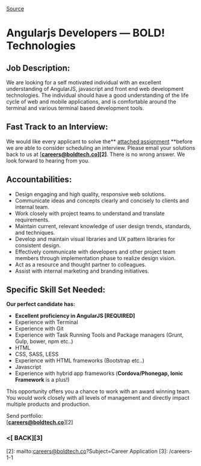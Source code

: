 [Source](http://boldtech.co/angularjs-developers "Permalink to Angularjs Developers — BOLD! Technologies")

# Angularjs Developers — BOLD! Technologies

## Job Description:

We are looking for a self motivated individual with an excellent understanding of AngularJS, javascript and front end web development technologies. The individual should have a good understanding of the life cycle of web and mobile applications, and is comfortable around the terminal and various terminal based development tools.

## Fast Track to an Interview:

We would like every applicant to solve the** [attached ][1][assignment][1] **before we are able to consider scheduling an interview. Please email your solutions back to us at [**careers@boldtech.co][2]**. There is no wrong answer. We look forward to hearing from you.

## Accountabilities:

* Design engaging and high quality, responsive web solutions.
* Communicate ideas and concepts clearly and concisely to clients and internal team.
* Work closely with project teams to understand and translate requirements.
* Maintain current, relevant knowledge of user design trends, standards, and techniques.
* Develop and maintain visual libraries and UX pattern libraries for consistent design.
* Effectively communicate with developers and other project team members through implementation phase to realize design vision.
* Act as a resource and thought partner to colleagues.
* Assist with internal marketing and branding initiatives.

## Specific Skill Set Needed:

**Our perfect candidate has:**

* **Excellent proficiency in AngularJS [REQUIRED]**
* Experience with Terminal
* Experience with Git
* Experience with Task Running Tools and Package managers (Grunt, Gulp, bower, npm etc..)
* HTML
* CSS, SASS, LESS
* Experience with HTML frameworks (Bootstrap etc..)
* Javascript
* Experience with hybrid app frameworks (**Cordova/Phonegap, Ionic Framework** is a plus!)

This opportunity offers you a chance to work with an award winning team. You would work closely with all levels of management and directly impact multiple products and production. 

Send portfolio:  
[**careers@boldtech.co**][2]

### **<[ BACK**][3]

[1]: /s/AngularJSCodingProblems.pdf
[2]: mailto:careers@boldtech.co?Subject=Career Application
[3]: /careers-1-1

